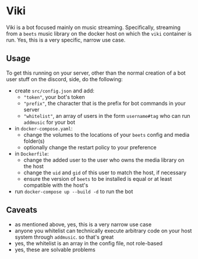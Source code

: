 # Viki
Viki is a bot focused mainly on music streaming. Specifically, streaming from a `beets` music library on the docker host on which the `viki` container is run. Yes, this is a very specific, narrow use case.

## Usage
To get this running on your server, other than the normal creation of a bot user stuff on the discord, side, do the following:
- create `src/config.json` and add:
  - `"token"`, your bot's token
  - `"prefix"`, the character that is the prefix for bot commands in your server
  - `"whitelist"`, an array of users in the form `username#tag` who can run `addmusic` for your bot
- in `docker-compose.yaml`:
  - change the volumes to the locations of your `beets` config and media folder(s)
  - optionally change the restart policy to your preference
- in `Dockerfile`:
  - change the added user to the user who owns the media library on the host
  - change the `uid` and `gid` of this user to match the host, if necessary
  - ensure the version of `beets` to be installed is equal or at least compatible with the host's
- run `docker-compose up --build -d` to run the bot

## Caveats
- as mentioned above, yes, this is a very narrow use case
- anyone you whitelist can technically execute arbitrary code on your host system through `addmusic`. so that's great
- yes, the whitelist is an array in the config file, not role-based
- yes, these are solvable problems
